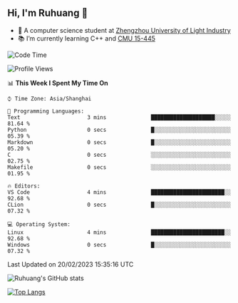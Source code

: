 ## Hi, I'm Ruhuang 👋

- :school: A computer science student at [Zhengzhou University of Light Industry](http://www.zzuli.edu.cn/)
- :books: I’m currently learning C++ and [CMU 15-445](https://15445.courses.cs.cmu.edu/fall2022/)

<!--START_SECTION:waka-->
![Code Time](http://img.shields.io/badge/Code%20Time-35%20hrs%2038%20mins-blue)

![Profile Views](http://img.shields.io/badge/Profile%20Views-1-blue)

📊 **This Week I Spent My Time On** 

```text
⌚︎ Time Zone: Asia/Shanghai

💬 Programming Languages: 
Text                     3 mins              ████████████████████░░░░░   81.64 % 
Python                   0 secs              █░░░░░░░░░░░░░░░░░░░░░░░░   05.39 % 
Markdown                 0 secs              █░░░░░░░░░░░░░░░░░░░░░░░░   05.20 % 
C                        0 secs              ░░░░░░░░░░░░░░░░░░░░░░░░░   02.75 % 
Makefile                 0 secs              ░░░░░░░░░░░░░░░░░░░░░░░░░   01.95 % 

🔥 Editors: 
VS Code                  4 mins              ███████████████████████░░   92.68 % 
CLion                    0 secs              █░░░░░░░░░░░░░░░░░░░░░░░░   07.32 % 

💻 Operating System: 
Linux                    4 mins              ███████████████████████░░   92.68 % 
Windows                  0 secs              █░░░░░░░░░░░░░░░░░░░░░░░░   07.32 % 

```


 Last Updated on 20/02/2023 15:35:16 UTC
<!--END_SECTION:waka-->

![Ruhuang's GitHub stats](https://github-readme-stats.vercel.app/api?username=ruhuang2001&count_private=true&hide_title=true&show_icons=true&theme=vue)

[![Top Langs](https://github-readme-stats.vercel.app/api/top-langs/?username=ruhuang2001&layout=compact)](https://github.com/anuraghazra/github-readme-stats)
